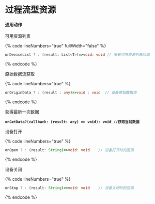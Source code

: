 # 过程流型资源

#### 通用动作

可用资源列表

{% code lineNumbers="true" fullWidth="false" %}
```typescript
onDeviceList ? : (result: List<T>)=>void: void // 所有可用资源列表回调
```
{% endcode %}

原始数据流获取

{% code lineNumbers="true" %}
```typescript
onOriginData ? : (result : any)=>void : void  // 设备原始数据流
```
{% endcode %}

获得最新一次数据

<pre class="language-typescript" data-line-numbers><code class="lang-typescript"><strong>onGetData?(callback: (result: any) => void): void //获取当前数据
</strong></code></pre>

设备打开

{% code lineNumbers="true" %}
```typescript
onOpen ? : (result: String)=>void: void    // 设备打开时的回调
```
{% endcode %}

设备关闭

{% code lineNumbers="true" %}
```typescript
onStop ? : (result: String)=>void: void    // 设备关闭时的回调
```
{% endcode %}
